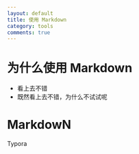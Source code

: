 ```yaml
---
layout: default
title: 使用 Markdown
category: tools
comments: true
---
```


# 为什么使用 Markdown

* 看上去不错  
* 既然看上去不错，为什么不试试呢  


# MarkdowN

Typora
